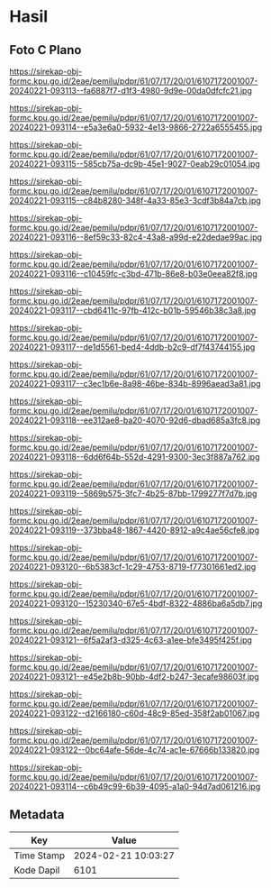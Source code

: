 # Hasil

## Foto C Plano

https://sirekap-obj-formc.kpu.go.id/2eae/pemilu/pdpr/61/07/17/20/01/6107172001007-20240221-093113--fa6887f7-d1f3-4980-9d9e-00da0dfcfc21.jpg

https://sirekap-obj-formc.kpu.go.id/2eae/pemilu/pdpr/61/07/17/20/01/6107172001007-20240221-093114--e5a3e6a0-5932-4e13-9866-2722a6555455.jpg

https://sirekap-obj-formc.kpu.go.id/2eae/pemilu/pdpr/61/07/17/20/01/6107172001007-20240221-093115--585cb75a-dc9b-45e1-9027-0eab29c01054.jpg

https://sirekap-obj-formc.kpu.go.id/2eae/pemilu/pdpr/61/07/17/20/01/6107172001007-20240221-093115--c84b8280-348f-4a33-85e3-3cdf3b84a7cb.jpg

https://sirekap-obj-formc.kpu.go.id/2eae/pemilu/pdpr/61/07/17/20/01/6107172001007-20240221-093116--8ef59c33-82c4-43a8-a99d-e22dedae99ac.jpg

https://sirekap-obj-formc.kpu.go.id/2eae/pemilu/pdpr/61/07/17/20/01/6107172001007-20240221-093116--c10459fc-c3bd-471b-86e8-b03e0eea82f8.jpg

https://sirekap-obj-formc.kpu.go.id/2eae/pemilu/pdpr/61/07/17/20/01/6107172001007-20240221-093117--cbd6411c-97fb-412c-b01b-59546b38c3a8.jpg

https://sirekap-obj-formc.kpu.go.id/2eae/pemilu/pdpr/61/07/17/20/01/6107172001007-20240221-093117--de1d5561-bed4-4ddb-b2c9-df7f43744155.jpg

https://sirekap-obj-formc.kpu.go.id/2eae/pemilu/pdpr/61/07/17/20/01/6107172001007-20240221-093117--c3ec1b6e-8a98-46be-834b-8996aead3a81.jpg

https://sirekap-obj-formc.kpu.go.id/2eae/pemilu/pdpr/61/07/17/20/01/6107172001007-20240221-093118--ee312ae8-ba20-4070-92d6-dbad685a3fc8.jpg

https://sirekap-obj-formc.kpu.go.id/2eae/pemilu/pdpr/61/07/17/20/01/6107172001007-20240221-093118--6dd6f64b-552d-4291-9300-3ec3f887a762.jpg

https://sirekap-obj-formc.kpu.go.id/2eae/pemilu/pdpr/61/07/17/20/01/6107172001007-20240221-093119--5869b575-3fc7-4b25-87bb-1799277f7d7b.jpg

https://sirekap-obj-formc.kpu.go.id/2eae/pemilu/pdpr/61/07/17/20/01/6107172001007-20240221-093119--373bba48-1867-4420-8912-a9c4ae56cfe8.jpg

https://sirekap-obj-formc.kpu.go.id/2eae/pemilu/pdpr/61/07/17/20/01/6107172001007-20240221-093120--6b5383cf-1c29-4753-8719-f77301661ed2.jpg

https://sirekap-obj-formc.kpu.go.id/2eae/pemilu/pdpr/61/07/17/20/01/6107172001007-20240221-093120--15230340-67e5-4bdf-8322-4886ba6a5db7.jpg

https://sirekap-obj-formc.kpu.go.id/2eae/pemilu/pdpr/61/07/17/20/01/6107172001007-20240221-093121--6f5a2af3-d325-4c63-a1ee-bfe3495f425f.jpg

https://sirekap-obj-formc.kpu.go.id/2eae/pemilu/pdpr/61/07/17/20/01/6107172001007-20240221-093121--e45e2b8b-90bb-4df2-b247-3ecafe98603f.jpg

https://sirekap-obj-formc.kpu.go.id/2eae/pemilu/pdpr/61/07/17/20/01/6107172001007-20240221-093122--d2166180-c60d-48c9-85ed-358f2ab01067.jpg

https://sirekap-obj-formc.kpu.go.id/2eae/pemilu/pdpr/61/07/17/20/01/6107172001007-20240221-093122--0bc64afe-56de-4c74-ac1e-67666b133820.jpg

https://sirekap-obj-formc.kpu.go.id/2eae/pemilu/pdpr/61/07/17/20/01/6107172001007-20240221-093114--c6b49c99-6b39-4095-a1a0-94d7ad061216.jpg


## Metadata

| Key        | Value               |
| ---------- | ------------------- |
| Time Stamp | 2024-02-21 10:03:27 |
| Kode Dapil | 6101                |



